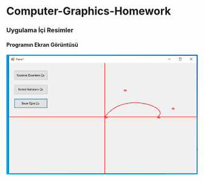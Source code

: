 # Computer-Graphics-Homework

### Uygulama İçi Resimler

#### Programın Ekran Görüntüsü
![Erkan Görüntüsü](https://github.com/hamdihacihaliloglu/Computer-Graphics-Homework-BezierCurve/blob/main/Ekran%20G%C3%B6r%C3%BCnt%C3%BCs%C3%BC/bezier.PNG)
